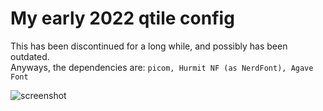 # My early 2022 qtile config

This has been discontinued for a long while, and possibly has been outdated.  
Anyways, the dependencies are: `picom, Hurmit NF (as NerdFont), Agave Font`

![screenshot](./wallpapers/garden.png)

